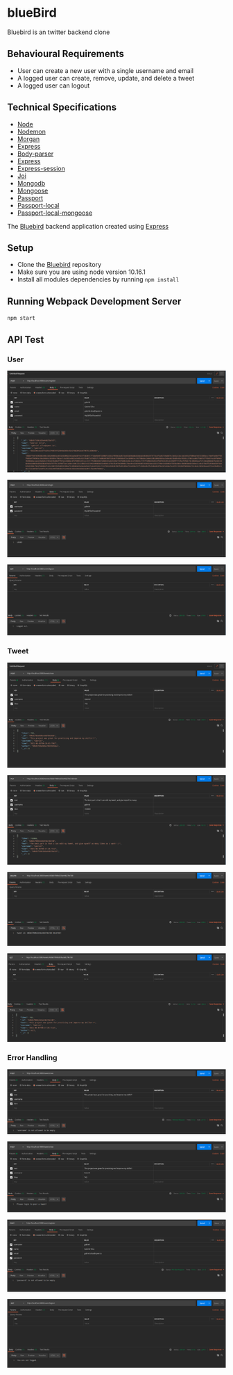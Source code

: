 # blueBird

Bluebird is an twitter backend clone

## Behavioural Requirements

- User can create a new user with a single username and email
- A logged user can create, remove, update, and delete a tweet
- A logged user can logout

## Technical Specifications

- [Node](https://nodejs.org/en/)
- [Nodemon](https://www.npmjs.com/package/nodemon)
- [Morgan](https://www.npmjs.com/package/morgan)
- [Express](https://expressjs.com/)
- [Body-parser](https://www.npmjs.com/package/body-parser)
- [Express](https://expressjs.com/)
- [Express-session](http://expressjs.com/en/resources/middleware/session.html)
- [Joi](https://www.npmjs.com/package/joi)
- [Mongodb](https://www.mongodb.com/)
- [Mongoose](https://mongoosejs.com/)
- [Passport](http://www.passportjs.org/)
- [Passport-local](https://www.npmjs.com/package/passport-local)
- [Passport-local-mongoose](https://www.npmjs.com/package/passport-local-mongoose)

The [Bluebird](https://github.com/Jgabriel88/blueBird) backend application created using [Express](https://expressjs.com/)

## Setup

- Clone the [Bluebird](https://github.com/Jgabriel88/blueBird) repository
- Make sure you are using node version 10.16.1
- Install all modules dependencies by running `npm install`

## Running Webpack Development Server

```
npm start
```

## API Test

### User

![User Registration](https://github.com/Jgabriel88/blueBird/blob/main/images/userRegistration.png?raw=true)

![User Login](https://github.com/Jgabriel88/blueBird/blob/main/images/login.png?raw=true)

![User Logout](https://github.com/Jgabriel88/blueBird/blob/main/images/logout.png?raw=true)

### Tweet

![New Tweet](https://github.com/Jgabriel88/blueBird/blob/main/images/newTweet.png?raw=true)

![Edit Tweet](https://github.com/Jgabriel88/blueBird/blob/main/images/editTweetIncreaseLike.png?raw=true)

![Delete Tweet](https://github.com/Jgabriel88/blueBird/blob/main/images/deleteTweet.png?raw=true)

![View Tweet](https://github.com/Jgabriel88/blueBird/blob/main/images/viewSpecificTweet.png?raw=true)

### Error Handling

![Create Tweet Without All Mandatory Fields](https://github.com/Jgabriel88/blueBird/blob/main/images/errorMandatoryField.png?raw=true)

![Create Tweet Without Being Logged in](https://github.com/Jgabriel88/blueBird/blob/main/images/errorUserNotLogged.png?raw=true)

![Register User Without All Mandatory Fields](https://github.com/Jgabriel88/blueBird/blob/main/images/errorMandatoryField2.png?raw=true)

![Logout Without Being Logged in ](https://github.com/Jgabriel88/blueBird/blob/main/images/errorLogoutNotLogged.png?raw=true)
